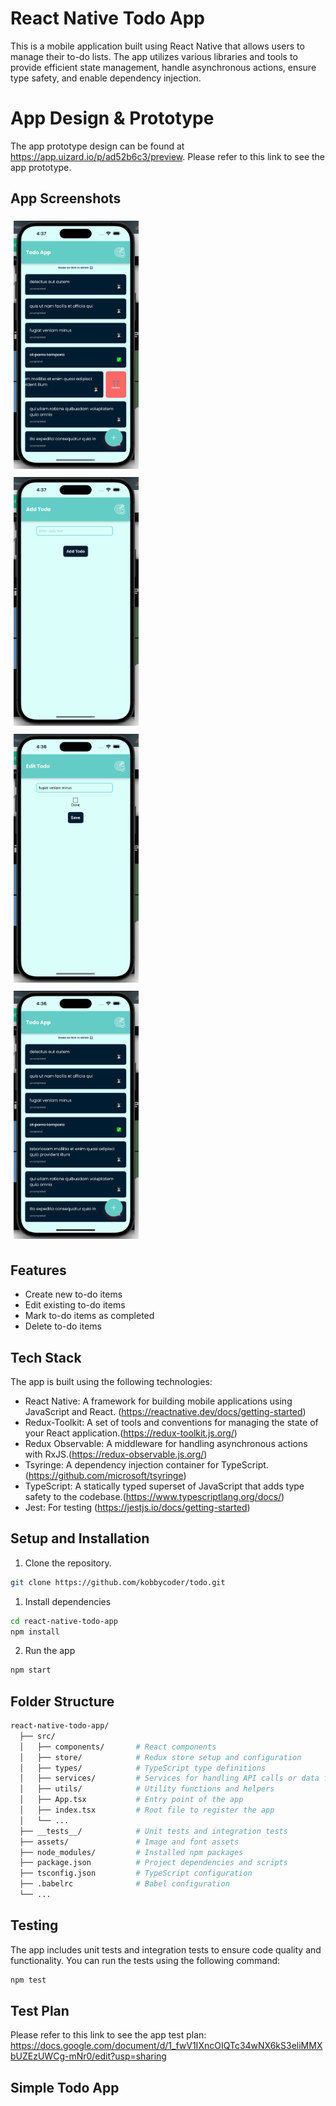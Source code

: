 # React Native Todo App

This is a mobile application built using React Native that allows users to manage their to-do lists. The app utilizes various libraries and tools to provide efficient state management, handle asynchronous actions, ensure type safety, and enable dependency injection.

# App Design & Prototype

The app prototype design can be found at https://app.uizard.io/p/ad52b6c3/preview.
Please refer to this link to see the app prototype.

## App Screenshots

<div style="display: grid; flex-wrap: wrap;">
  <div style="flex: 50%; padding: 5px;">
    <img src="./screenshots/screenshot1.png" alt="Screenshot 1" width="200">
  </div>
  <div style="flex: 50%; padding: 5px;">
    <img src="./screenshots/screenshot2.png" alt="Screenshot 2" width="200">
  </div>
  <div style="flex: 50%; padding: 5px;">
    <img src="./screenshots/screenshot3.png" alt="Screenshot 3" width="200">
  </div>
  <div style="flex: 50%; padding: 5px;">
    <img src="./screenshots/screenshot4.png" alt="Screenshot 4" width="200">
  </div>
</div>

## Features

- Create new to-do items
- Edit existing to-do items
- Mark to-do items as completed
- Delete to-do items

## Tech Stack

The app is built using the following technologies:

- React Native: A framework for building mobile applications using JavaScript and React. (https://reactnative.dev/docs/getting-started)
- Redux-Toolkit: A set of tools and conventions for managing the state of your React application.(https://redux-toolkit.js.org/)
- Redux Observable: A middleware for handling asynchronous actions with RxJS.(https://redux-observable.js.org/)
- Tsyringe: A dependency injection container for TypeScript.(https://github.com/microsoft/tsyringe)
- TypeScript: A statically typed superset of JavaScript that adds type safety to the codebase.(https://www.typescriptlang.org/docs/)
- Jest: For testing (https://jestjs.io/docs/getting-started)

## Setup and Installation

1. Clone the repository.

```bash
git clone https://github.com/kobbycoder/todo.git

```

1. Install dependencies

```bash
cd react-native-todo-app
npm install

```

2. Run the app

```bash
npm start
```

## Folder Structure

```bash
react-native-todo-app/
  ├── src/
  │   ├── components/       # React components
  │   ├── store/            # Redux store setup and configuration
  │   ├── types/            # TypeScript type definitions
  │   ├── services/         # Services for handling API calls or data fetching
  │   ├── utils/            # Utility functions and helpers
  │   ├── App.tsx           # Entry point of the app
  │   ├── index.tsx         # Root file to register the app
  │   └── ...
  ├── __tests__/            # Unit tests and integration tests
  ├── assets/               # Image and font assets
  ├── node_modules/         # Installed npm packages
  ├── package.json          # Project dependencies and scripts
  ├── tsconfig.json         # TypeScript configuration
  ├── .babelrc              # Babel configuration
  └── ...
```

## Testing

The app includes unit tests and integration tests to ensure code quality and functionality. You can run the tests using the following command:

```bash
npm test
```

## Test Plan

Please refer to this link to see the app test plan:
https://docs.google.com/document/d/1_fwV1IXncOIQTc34wNX6kS3eliMMXbUZEzUWCg-mNr0/edit?usp=sharing

## Simple Todo App
